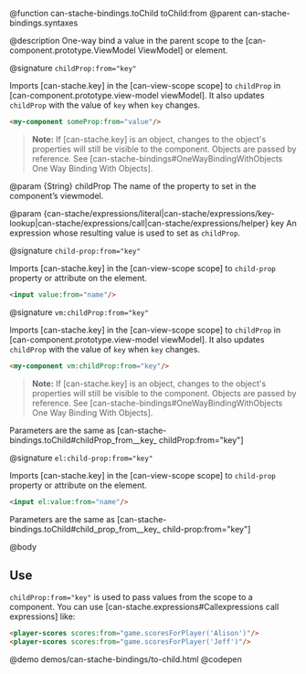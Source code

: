 @function can-stache-bindings.toChild toChild:from
@parent can-stache-bindings.syntaxes

@description One-way bind a value in the parent scope to the [can-component.prototype.ViewModel ViewModel] or element.

@signature `childProp:from="key"`

  Imports [can-stache.key] in the [can-view-scope scope] to `childProp` in [can-component.prototype.view-model viewModel]. It also updates `childProp` with the value of `key` when `key` changes.

  ```html
  <my-component someProp:from="value"/>
  ```

  > __Note:__ If [can-stache.key] is an object, changes to the object's properties will still be visible to the component. Objects are passed by reference. See [can-stache-bindings#OneWayBindingWithObjects One Way Binding With Objects].

  @param {String} childProp The name of the property to set in the
  component’s viewmodel.

  @param {can-stache/expressions/literal|can-stache/expressions/key-lookup|can-stache/expressions/call|can-stache/expressions/helper} key An expression whose resulting value is used to set as `childProp`.

@signature `child-prop:from="key"`

  Imports [can-stache.key] in the [can-view-scope scope] to `child-prop` property or attribute on the element.

  ```html
  <input value:from="name"/>
  ```

@signature `vm:childProp:from="key"`

  Imports [can-stache.key] in the [can-view-scope scope] to `childProp` in [can-component.prototype.view-model viewModel]. It also updates `childProp` with the value of `key` when `key` changes.

  ```html
  <my-component vm:childProp:from="key"/>
  ```

  > __Note:__ If [can-stache.key] is an object, changes to the object's properties will still be visible to the component. Objects are passed by reference. See [can-stache-bindings#OneWayBindingWithObjects One Way Binding With Objects].

Parameters are the same as [can-stache-bindings.toChild#childProp_from__key_ childProp:from="key"]

@signature `el:child-prop:from="key"`

  Imports [can-stache.key] in the [can-view-scope scope] to `child-prop` property or attribute on the element.

  ```html
  <input el:value:from="name"/>
  ```

Parameters are the same as [can-stache-bindings.toChild#child_prop_from__key_ child-prop:from="key"]

@body

## Use

`childProp:from="key"` is used to pass values from the scope to a component.
You can use [can-stache.expressions#Callexpressions call expressions] like:

```html
<player-scores scores:from="game.scoresForPlayer('Alison')"/>
<player-scores scores:from="game.scoresForPlayer('Jeff')"/>
```

@demo demos/can-stache-bindings/to-child.html
@codepen
